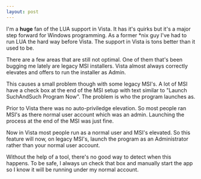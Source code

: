 ```yaml
---
layout: post
---
```

I'm a **huge** fan of the LUA support in Vista.  It has it's quirks but it's a
major step forward for Windows programming.  As a former *nix guy I've had to
run LUA the hard way before Vista.  The support in Vista is tons better than
it used to be.

 There are a few areas that are still not optimal.  One of them that's been
bugging me lately are legacy MSI installers.  Vista almost always correctly
elevates and offers to run the installer as Admin.

This causes a small problem though with some legacy MSI's.  A lot of MSI have
a check box at the end of the MSI setup with text similar to "Launch
SuchAndSuch Program Now".  The problem is who the program launches as.  

Prior to Vista there was no auto-priviledge elevation.  So most people ran
MSI's as there normal user account which was an admin.  Launching the process
at the end of the MSI was just fine.

Now in Vista most people run as a normal user and MSI's elevated.  So this
feature will now, on legacy MSI's, launch the program as an Administrator
rather than your normal user account.

Without the help of a tool, there's no good way to detect when this happens.
To be safe, I always un check that box and manually start the app so I know it
will be running under my normal account.

